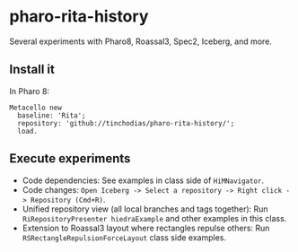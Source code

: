 # pharo-rita-history

Several experiments with Pharo8, Roassal3, Spec2, Iceberg, and more.

## Install it

In Pharo 8:

~~~
Metacello new 
  baseline: 'Rita'; 
  repository: 'github://tinchodias/pharo-rita-history/'; 
  load.
~~~

## Execute experiments

* Code dependencies: See examples in class side of `HiMNavigator`.
* Code changes: `Open Iceberg -> Select a repository -> Right click -> Repository (Cmd+R)`.
* Unified repository view (all local branches and tags together): Run `RiRepositoryPresenter hiedraExample` and other examples in this class.
* Extension to Roassal3 layout where rectangles repulse others: Run `RSRectangleRepulsionForceLayout` class side examples.
